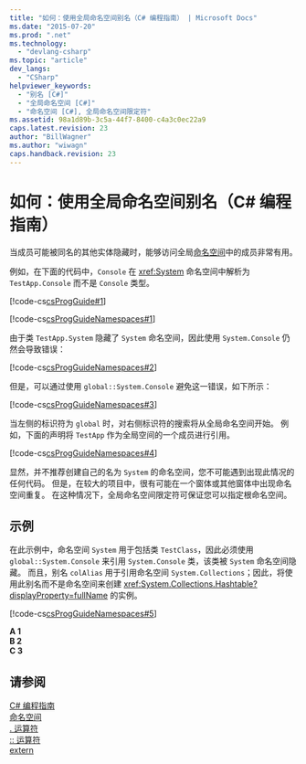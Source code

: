 ```yaml
---
title: "如何：使用全局命名空间别名（C# 编程指南） | Microsoft Docs"
ms.date: "2015-07-20"
ms.prod: ".net"
ms.technology: 
  - "devlang-csharp"
ms.topic: "article"
dev_langs: 
  - "CSharp"
helpviewer_keywords: 
  - "别名 [C#]"
  - "全局命名空间 [C#]"
  - "命名空间 [C#], 全局命名空间限定符"
ms.assetid: 98a1d89b-3c5a-44f7-8400-c4a3c0ec22a9
caps.latest.revision: 23
author: "BillWagner"
ms.author: "wiwagn"
caps.handback.revision: 23
---
```

# 如何：使用全局命名空间别名（C# 编程指南）
当成员可能被同名的其他实体隐藏时，能够访问全局[命名空间](../../../csharp/language-reference/keywords/namespace.md)中的成员非常有用。  
  
 例如，在下面的代码中，`Console` 在 <xref:System> 命名空间中解析为 `TestApp.Console` 而不是 `Console` 类型。  
  
 [!code-cs[csProgGuide#1](../../../csharp/programming-guide/inside-a-program/codesnippet/csharp/csProgGuide/using.cs#1)]  
  
 [!code-cs[csProgGuideNamespaces#1](../../../csharp/programming-guide/namespaces/codesnippet/csharp/Namespaces/Namespaces.cs#1)]  
  
 由于类 `TestApp.System` 隐藏了 `System` 命名空间，因此使用 `System.Console` 仍然会导致错误：  
  
 [!code-cs[csProgGuideNamespaces#2](../../../csharp/programming-guide/namespaces/codesnippet/csharp/Namespaces/Namespaces.cs#2)]  
  
 但是，可以通过使用 `global::System.Console` 避免这一错误，如下所示：  
  
 [!code-cs[csProgGuideNamespaces#3](../../../csharp/programming-guide/namespaces/codesnippet/csharp/Namespaces/Namespaces.cs#3)]  
  
 当左侧的标识符为 `global` 时，对右侧标识符的搜索将从全局命名空间开始。  例如，下面的声明将 `TestApp` 作为全局空间的一个成员进行引用。  
  
 [!code-cs[csProgGuideNamespaces#4](../../../csharp/programming-guide/namespaces/codesnippet/csharp/Namespaces/Namespaces.cs#4)]  
  
 显然，并不推荐创建自己的名为 `System` 的命名空间，您不可能遇到出现此情况的任何代码。  但是，在较大的项目中，很有可能在一个窗体或其他窗体中出现命名空间重复。  在这种情况下，全局命名空间限定符可保证您可以指定根命名空间。  
  
## 示例  
 在此示例中，命名空间 `System` 用于包括类 `TestClass`，因此必须使用 `global::System.Console` 来引用 `System.Console` 类，该类被 `System` 命名空间隐藏。  而且，别名 `colAlias` 用于引用命名空间 `System.Collections`；因此，将使用此别名而不是命名空间来创建 <xref:System.Collections.Hashtable?displayProperty=fullName> 的实例。  
  
 [!code-cs[csProgGuideNamespaces#5](../../../csharp/programming-guide/namespaces/codesnippet/csharp/Namespaces/Namespaces.cs#5)]  
  
  **A 1**  
**B 2**  
**C 3**   
## 请参阅  
 [C\# 编程指南](../../../csharp/programming-guide/index.md)   
 [命名空间](../../../csharp/programming-guide/namespaces/index.md)   
 [. 运算符](../../../csharp/language-reference/operators/member-access-operator.md)   
 [:: 运算符](../../../csharp/language-reference/operators/namespace-alias-qualifer.md)   
 [extern](../../../csharp/language-reference/keywords/extern.md)